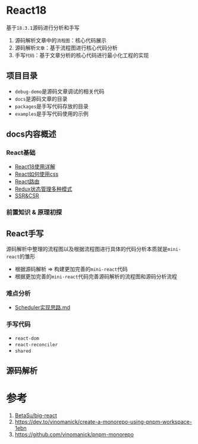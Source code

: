 # React18
基于`18.3.1`源码进行分析和手写

1. 源码解析文章中的`流程图`：核心代码展示
2. 源码解析`文章`：基于流程图进行核心代码分析
3. 手写`代码`：基于文章分析的核心代码进行最小化工程的实现


## 项目目录

- `debug-demo`是源码文章调试的相关代码
- `docs`是源码文章的目录
- `packages`是手写代码存放的目录
- `examples`是手写代码使用的示例

## docs内容概述

### React基础

- [React18使用详解](https://github.com/wbccb/mini-react/blob/main/docs/0-基础知识/React18使用详解.md)
- [React如何使用css](https://github.com/wbccb/mini-react/blob/main/docs/0-基础知识/React如何使用css.md)
- [React路由](https://github.com/wbccb/mini-react/blob/main/docs/0-基础知识/React路由.md)
- [Redux状态管理多种模式](https://github.com/wbccb/mini-react/blob/main/docs/0-基础知识/Redux状态管理多种模式.md)
- [SSR&CSR](https://github.com/wbccb/mini-react/blob/main/docs/0-基础知识/SSR&CSR.md)

### 前置知识 & 原理初探


## React手写

源码解析中整理的流程图以及根据流程图进行具体的代码分析本质就是`mini-react`的雏形
- 根据源码解析 => 构建更加完善的`mini-react`代码
- 根据更加完善的`mini-react`代码完善源码解析的流程图和源码分析流程

### 难点分析

- [Scheduler实现思路.md](https://github.com/wbccb/mini-react/blob/main/docs/2-手写代码/Scheduler实现思路.md)

### 手写代码

- `react-dom`
- `react-reconciler`
- `shared`


## 源码解析






# 参考
1. [BetaSu/big-react](https://github.com/BetaSu/big-react)
2. https://dev.to/vinomanick/create-a-monorepo-using-pnpm-workspace-1ebn
3. https://github.com/vinomanick/pnpm-monorepo
